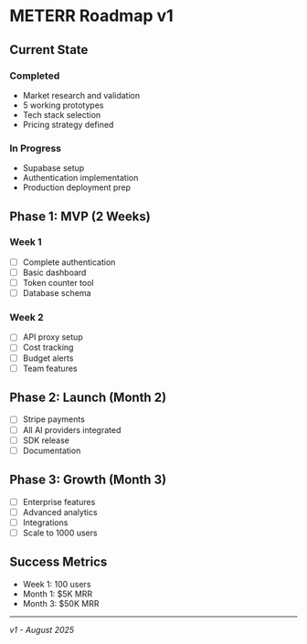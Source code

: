 # METERR Roadmap v1

## Current State

### Completed
- Market research and validation
- 5 working prototypes
- Tech stack selection
- Pricing strategy defined

### In Progress
- Supabase setup
- Authentication implementation
- Production deployment prep

## Phase 1: MVP (2 Weeks)

### Week 1
- [ ] Complete authentication
- [ ] Basic dashboard
- [ ] Token counter tool
- [ ] Database schema

### Week 2
- [ ] API proxy setup
- [ ] Cost tracking
- [ ] Budget alerts
- [ ] Team features

## Phase 2: Launch (Month 2)

- [ ] Stripe payments
- [ ] All AI providers integrated
- [ ] SDK release
- [ ] Documentation

## Phase 3: Growth (Month 3)

- [ ] Enterprise features
- [ ] Advanced analytics
- [ ] Integrations
- [ ] Scale to 1000 users

## Success Metrics

- Week 1: 100 users
- Month 1: $5K MRR
- Month 3: $50K MRR

---
*v1 - August 2025*